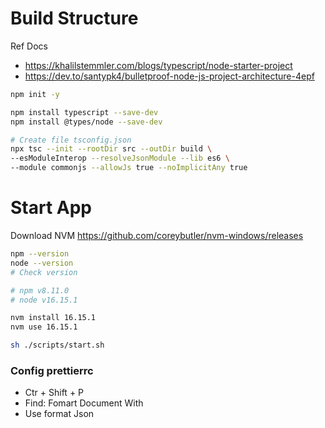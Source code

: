 # Build Structure

Ref Docs

- <https://khalilstemmler.com/blogs/typescript/node-starter-project>
- <https://dev.to/santypk4/bulletproof-node-js-project-architecture-4epf>

```bash
npm init -y

npm install typescript --save-dev
npm install @types/node --save-dev

# Create file tsconfig.json
npx tsc --init --rootDir src --outDir build \
--esModuleInterop --resolveJsonModule --lib es6 \
--module commonjs --allowJs true --noImplicitAny true
```

# Start App

Download NVM <https://github.com/coreybutler/nvm-windows/releases>

```bash
npm --version
node --version 
# Check version

# npm v8.11.0
# node v16.15.1

nvm install 16.15.1
nvm use 16.15.1

sh ./scripts/start.sh
```

### Config prettierrc

- Ctr + Shift + P
- Find: Fomart Document With
- Use format Json

